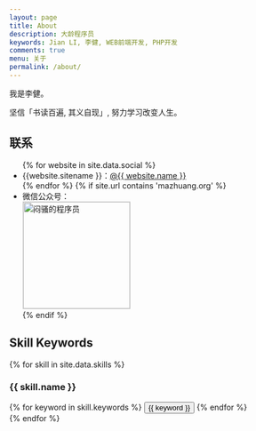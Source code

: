 ```yaml
---
layout: page
title: About
description: 大龄程序员
keywords: Jian LI, 李健, WEB前端开发, PHP开发
comments: true
menu: 关于
permalink: /about/
---
```


我是李健。
<!-- 
仰慕「大牛」。 -->

坚信「书读百遍, 其义自现」, 努力学习改变人生。

## 联系

<ul>
{% for website in site.data.social %}
<li>{{website.sitename }}：<a href="{{ website.url }}" target="_blank">@{{ website.name }}</a></li>
{% endfor %}
{% if site.url contains 'mazhuang.org' %}
<li>
微信公众号：<br />
<img style="height:192px;width:192px;border:1px solid lightgrey;" src="{{ assets_base_url }}/assets/images/qrcode.jpg" alt="闷骚的程序员" />
</li>
{% endif %}
</ul>


## Skill Keywords

{% for skill in site.data.skills %}
### {{ skill.name }}
<div class="btn-inline">
{% for keyword in skill.keywords %}
<button class="btn btn-outline" type="button">{{ keyword }}</button>
{% endfor %}
</div>
{% endfor %}

